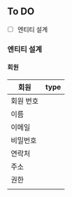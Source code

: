 ## To DO

- [ ] 엔티티 설계

### 엔티티 설계

#### 회원 
|회원| type |
| --- | --- |
| 회원 번호||
| 이름  |    |
| 이메일 | |
| 비밀번호 |  |
| 연락처 | |
| 주소 |  |
| 권한   |  |
|  |       |